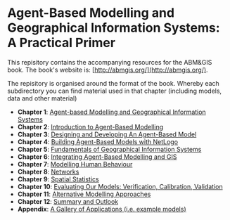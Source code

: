 # Agent-Based Modelling and Geographical Information Systems: A Practical Primer

This repisitory contains the accompanying resources for the ABM&GIS book. The book's website is: [http://abmgis.org/](http://abmgis.org/).

The repisitory is organised around the format of the book. Whereby each subdirectory you can find material used in that chapter (including models, data and other material)

* **Chapter 1**: [Agent-based Modelling and Geographical Information Systems](Chapter01-ABMGIS/README.md)
* **Chapter 2**: [Introduction to Agent-Based Modelling](Chapter02-IntroToABM/README.md)
* **Chapter 3**: [Designing and Developing An Agent-Based   Model](Chapter03-DevelopingABM/README.md)
* **Chapter 4**: [Building Agent-Based Models with NetLogo](Chapter04-NetLogo/README.md)
* **Chapter 5**: [Fundamentals of Geographical Information Systems](Chapter05-GIS/README.md)
* **Chapter 6**: [Integrating Agent-Based Modelling and GIS](Chapter06-IntegratingABMandGIS/README.md)
* **Chapter 7**: [Modelling Human Behaviour](Chapter07-ModellingHumanBehaviour/README.md)
* **Chapter 8**: [Networks](Chapter08-Networks)
* **Chapter 9**: [Spatial Statistics]()
* **Chapter 10**: [Evaluating Our Models: Verification, Calibration, Validation]()
* **Chapter 11**: [Alternative Modelling Approaches]()
* **Chapter 12**: [Summary and Outlook]()
* **Appendix**: [A Gallery of Applications (i.e. example models)](AppendixA/README.md)

